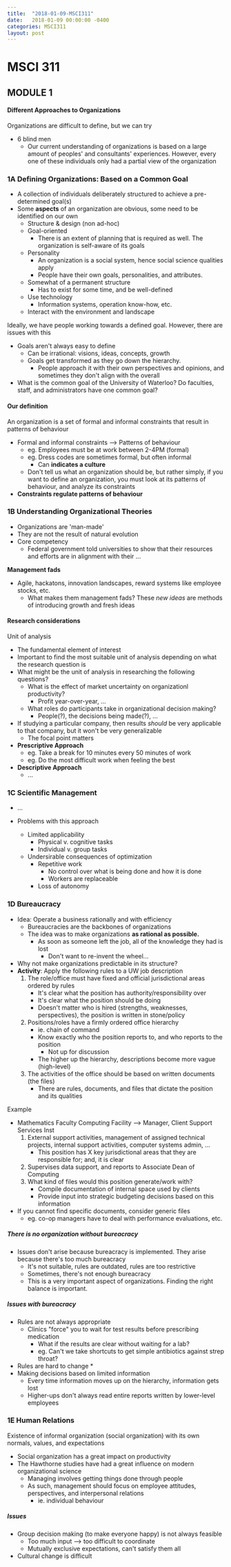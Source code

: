```yaml
---
title:  "2018-01-09-MSCI311"
date:   2018-01-09 00:00:00 -0400
categories: MSCI311
layout: post
---
```

# MSCI 311


## MODULE 1


#### Different Approaches to Organizations

Organizations are difficult to define, but we can try

* 6 blind men
	* Our current understanding of organizations is based on a large amount of peoples' and consultants' experiences. However, every one of these individuals only had a partial view of the organization


### 1A Defining Organizations: Based on a Common Goal


* A collection of individuals deliberately structured to achieve a pre-determined goal(s)
* Some **aspects** of an organization are obvious, some need to be identified on our own
	* Structure & design (non ad-hoc)
	* Goal-oriented
		* There is an extent of planning that is required as well. The organization is self-aware of its goals
	* Personality
		* An organization is a social system, hence social science qualities apply
		* People have their own goals, personalities, and attributes.
	* Somewhat of a permanent structure
		* Has to exist for some time, and be well-defined
	* Use technology
		* Information systems, operation know-how, etc.
	* Interact with the environment and landscape

Ideally, we have people working towards a defined goal. However, there are issues with this

* Goals aren't always easy to define
	* Can be irrational: visions, ideas, concepts, growth
	* Goals get transformed as they go down the hierarchy.
		* People approach it with their own perspectives and opinions, and sometimes they don't align with the overall 
* What is the common goal of the University of Waterloo? Do faculties, staff, and administrators have one common goal?


#### Our definition

An organization is a set of formal and informal constraints that result in patterns of behaviour

* Formal and informal constraints --> Patterns of behaviour
	* eg. Employees must be at work between 2-4PM (formal)
	* eg. Dress codes are sometimes formal, but often informal
		* Can **indicates a culture**
	* Don't tell us what an organization should be, but rather simply, if you want to define an organization, you must look at its patterns of behaviour, and analyze its constraints
* **Constraints regulate patterns of behaviour**


### 1B Understanding Organizational Theories

* Organizations are 'man-made'
* They are not the result of natural evolution
* Core competency
	* Federal government told universities to show that their resources and efforts are in alignment with their ...

**Management fads**

* Agile, hackatons, innovation landscapes, reward systems like employee stocks, etc.
	* What makes them management fads? These _new ideas_ are methods of introducing growth and fresh ideas


#### Research considerations

Unit of analysis
	
* The fundamental element of interest
* Important to find the most suitable unit of analysis 	depending on what the research question is
* What might be the unit of analysis in researching the following questions?
	* What is the effect of market uncertainty on organizationl productivity?
		* Profit year-over-year, ...
	* What roles do participants take in organizational decision making?
		* People(?), the decisions being made(?), ...
* If studying a particular company, then results _should_ be very applicable to that company, but it won't be very generalizable
	* The focal point matters
* **Prescriptive Approach**
	* eg. Take a break for 10 minutes every 50 minutes of work
	* eg. Do the most difficult work when feeling the best
* **Descriptive Approach**
	* ...


### 1C Scientific Management

* ...

* Problems with this approach
	* Limited applicability
		* Physical v. cognitive tasks
		* Individual v. group tasks
	* Undersirable consequences of optimization
		* Repetitive work
			* No control over what is being done and how it is done
			* Workers are replaceable
		* Loss of autonomy


### 1D Bureaucracy

* Idea: Operate a business rationally and with efficiency
	* Bureaucracies are the backbones of organizations
	* The idea was to make organizations **as rational as possible.**
		* As soon as someone left the job, all of the knowledge they had is lost
			* Don't want to re-invent the wheel...
* Why not make organizations predictable in its structure?
* **Activity**: Apply the following rules to a UW job description
	1. The role/office must have fixed and official jurisdictional areas ordered by rules
		* It's clear what the position has authority/responsibility over
		* It's clear what the position should be doing
		* Doesn't matter who is hired (strengths, weaknesses, perspectives), the position is written in stone/policy
	2. Positions/roles have a firmly ordered office hierarchy
		* ie. chain of command
		* Know exactly who the position reports to, and who reports to the position
			* Not up for discussion
		* The higher up the hierarchy, descriptions become more vague (high-level)
	3. The activities of the office should be based on written documents (the files)
		* There are rules, documents, and files that dictate the position and its qualities

Example

* Mathematics Faculty Computing Facility --> Manager, Client Support Services Inst
	1. External support activities, management of assigned technical projects, internal support activities, computer systems admin, ...
		* This position has X key jurisdictional areas that they are responsible for; and, it is clear
	2. Supervises data support, and reports to Associate Dean of Computing
	3. What kind of files would this position generate/work with?
		* Compile documentation of internal space used by clients
		* Provide input into strategic budgeting decisions based on this information
* If you cannot find specific documents, consider generic files
	* eg. co-op managers have to deal with performance evaluations, etc.


##### There is no organization without bureacracy

* Issues don't arise because bureacracy is implemented. They arise because there's too much bureacracy
	* It's not suitable, rules are outdated, rules are too restrictive
	* Sometimes, there's not enough bureacracy
	* This is a very important aspect of organizations. Finding the right balance is important.


##### Issues with bureacracy

* Rules are not always appropriate
	* Clinics "force" you to wait for test results before prescribing medication
		* What if the results are clear without waiting for a lab?
		* eg. Can't we take shortcuts to get simple antibiotics against strep throat?
* Rules are hard to change
	* 
* Making decisions based on limited information
	* Every time information moves up on the hierarchy, information gets lost
	* Higher-ups don't always read entire reports written by lower-level employees


### 1E Human Relations

Existence of informal organization (social organization) with its own normals, values, and expectations

* Social organization has a great impact on productivity
* The Hawthorne studies have had a great influence on modern organizational science
	* Managing involves getting things done through people
	* As such, management should focus on employee attitudes, perspectives, and interpersonal relations
		* ie. individual behaviour


##### Issues

* Group decision making (to make everyone happy) is not always feasible
	* Too much input --> too difficult to coordinate
	* Mutually exclusive expectations, can't satisfy them all
* Cultural change is difficult